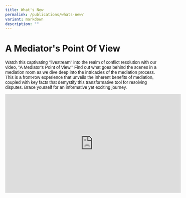 ```yaml
---
title: What's New
permalink: /publications/whats-new/
variant: markdown
description: ""
---
```

# A Mediator's Point Of View
<p style="font-family:arial;">Watch this captivating "livestream" into the realm of conflict resolution with our video, "A Mediator's Point of View." Find out what goes behind the scenes in a mediation room as we dive deep into the intricacies of the mediation process. This is a front-row experience that unveils the inherent benefits of mediation, coupled with key facts that demystify this transformative tool for resolving disputes. Brace yourself for an informative yet exciting journey.</p>

<div class="bp-youtube" style="text-align: justify">
  <iframe width="560" height="315" src="https://www.youtube.com/embed/i6F8962aRIA" frameborder="0" allow="accelerometer; autoplay; encrypted-media; gyroscope; picture-in-picture" title="CMC New Logo" alt="CMC New Logo" allowfullscreen=""></iframe>
</div>